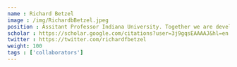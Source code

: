 ```yaml
---
name : Richard Betzel
image : /img/RichardbBetzel.jpeg
position : Assitant Professor Indiana University. Together we are developing tools to lower the barriers of entry to network neuroscience using brainlife.io
scholar : https://scholar.google.com/citations?user=3j9gqsEAAAAJ&hl=en
twitter : https://twitter.com/richardfbetzel
weight: 100
tags : ['collaborators']
---
```

